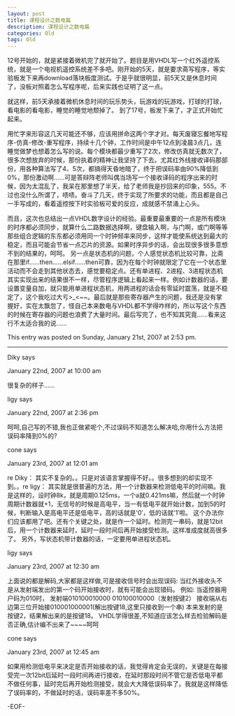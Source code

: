 ```yaml
---
layout: post
title: 课程设计之数电篇
description: 课程设计之数电篇
categories: Old
tags: Old
---
```

12号开始的，就是紧接着微机完了就开始了。题目是用VHDL写一个红外遥控系统，就是一个电视机遥控系统差不多吧。刚开始的5天，就是要求斋写程序，等实验板发下来再download落块板度测试。于是乎就很明显，前5天又是休息时间了，没板对照着怎么写程序呢，后来实践也证明了这一点。

就这样，前5天承接着微机休息时间的玩乐势头，玩游戏的玩游戏，打球的打球，看电影的看电影，睡觉的睡觉地颓掉了。 到了17号，板发下来了，才正式开始忙起来。

用忙字来形容这几天可能还不够，应该用拼命这两个字才对。每天废寝忘餐地写程序-仿真-修改-重写程序，持续十几个钟，工作时间是中午12点到凌晨3点几，连睡觉做梦也想着怎么写的说。每个模块都最少重写了2次，修改仿真就无数次了，很多次想放弃的时候，那份执着的精神让我坚持了下去。尤其红外线接收译码那部份，用各种算法写了4、5次，都搞得天昏地暗了，终于把误码率由90%降低到0%，那份激动啊......可是答辩阵老师叫偶当场写一个接收译码的程序出来的时候，因为太混乱了，我呆在那里想了半天，给了老师我是抄回来的印象，555。不过也没什么所谓了，啧啧。奋斗了几天，终于实现了所要求的功能，而且都是自己一手写成的，看着遥控按下时实验板可爱的反应，成就感不禁涌上心头。

而且，这次也总结出一点VHDL数字设计的经验。最重要最重要的一点是所有模块的时序都必须同步，就算什么二路数据选择啊，键盘输入啊，与门啊，或门啊等等那些组合逻辑的东东都必须用同一个时钟频率来同步，这样才能使系统达到最大的稳定，而且可能会节省一点芯片的资源。如果时序异步的话，会出现很多很多意想不到的结果的，呵呵。 另一点是状态机的问题，个人感觉状态机比较可靠，比斋在那里if......then......elsif......then可靠，因为在每个时钟就限定了它在一个状态里活动而不会走到其他状态去，感觉要稳定点。还有单进程、2进程、3进程状态机其实实现出来的结果很不一样，尽管程序逻辑上看起来一样。例如计数器的话，要设置变量自加，就只能用单进程状态机，用两进程的话会有零延时震荡，就是不稳定了，这个我吃过大亏\>\_<~~。最后就是那些寄存器产生的问题，我还是没有掌握好，实在太飘忽了，怪自己本来数电与VHDL都不学得咋样的，所以写这个东西的时候在寄存器的问题也浪费了大量时间。最后写完了，也不知其究竟......看来这行不太适合我的说......

This entry was posted on Sunday, January 21st, 2007 at 2:53 pm.

---

Diky says 

January 22nd, 2007 at 10:00 am

很复杂的样子......

ligy says 

January 22nd, 2007 at 2:36 pm

呵呵,自己写的不错,我也正做紧呢个,不过误码不知道怎么解决哈,你用什么方法把误码率降到0%的?

cone says 

January 23rd, 2007 at 12:01 am

re Diky：
其实不复杂的。。只是对该语言掌握得不好。。很多想到的却实现不到。。re ligy：
其实就是很普遍的方法，用一个计数器来检测低电平的时间嘛。我是这样的，设时钟8k，就是周期0.125ms，一个a就0.421ms嘛，然后就一个时钟周期计数器就+1，无信号的时候是高电平，当一有低电平就开始计数，加到5的时候，判断输入是高电平还是低电平，高的话就是'0′，低的话就'1′啦。
这个办法你们应该都用了吧。还有个关键之处，就是作一个延时。检测完一串码，就是12bit后，用一个计数器来延时，延时一段时间后再开始接受检测。这样准成度就高很多了。
另外，写状态机带计数器的话，一定要用单进程状态机。

ligy says 

January 23rd, 2007 at 12:30 am

上面说的都是解码,大家都是这样做,可是接收信号时会出现误码:
当红外接收头不是从发射端发出的第一个码开始接收时，就有可能会出现错码。
例如:
当遥控器用户码为010时，
发射端010100010000 010100010000（发射按键2）
接收端从右边第三位开始接010001000001(解出按键18,这里只接收到一个串)
本来发射的是按键2，结果解出来的是按键18。
VHDL学得很差,不知道应该怎么样去检验解码是否正确,估计编不出来了~~~~呵呵

cone says 

January 23rd, 2007 at 12:45 am

如果用检测低电平来决定是否开始接收的话，我觉得肯定会无误的，关键是在每接受完一次12bit后延时一段时间再进行接收，在延时那段时间不管它是否低电平都不做任何事，延时完后再开始检测接受，就会大大降低误码率了。我就是这样降低了误码率的，不做延时的话，误码率差不多50%。

-EOF-